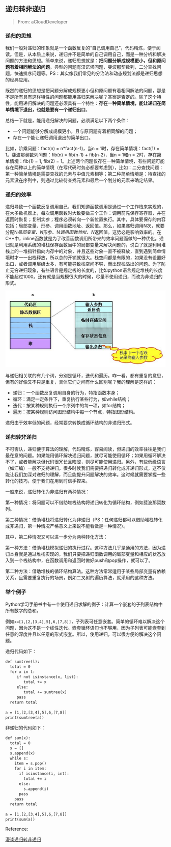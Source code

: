 ## 递归转非递归

> From: aCloudDeveloper

### 递归的思想

我们一般对递归的印象就是一个函数反复的“自己调用自己”，代码精炼，便于阅读。但是，从本质上来说，递归并不是简单的自己调用自己，而是一种分析和解决问题的方法和思想。简单来说，递归思想就是：**把问题分解成规模更小，但和原问题有着相同解法的问题**。典型的问题有汉诺塔问题，斐波那契数列，二分查找问题，快速排序问题等。PS：其实像我们常见的分治法和动态规划法都是递归思想的经典应用。

既然的递归的思想是把问题分解成规模更小但和原问题有着相同解法的问题，那是不是所有具有这样特性的问题都能用递归来解决呢？答案是否定的。除了这个特性，能用递归解决的问题还必须具有一个特性：**存在一种简单情境，能让递归在简单情境下退出，也就是要有一个递归出口**。

总结一下就是，能用递归解决的问题，必须满足以下两个条件：

- 一个问题能够分解成规模更小，且与原问题有着相同解的问题；
- 存在一个能让递归调用退出的简单出口。

比如，阶乘问题：fact(n) = n*fact(n-1)，当n = 1时，存在简单情境：fact(1) = 1。斐波那契数列问题：fib(n) = fib(n-1) + fib(n-2)，当n = 1和n = 2时，存在简单情境：fib(1) = 1, fib(2) = 1。上述两个问题仅存在一种简单情境，有些问题可能存在两种以上的简单情境（在写代码时务必都要考虑到），比如：二分查找问题：第一种简单情境是需要查找的元素与中值元素相等；第二种简单情境是：待查找的元素没在序列中，则通过比较待查找元素和最后一个划分的元素来确定结果。

### 递归的效率

递归导致一个函数反复调用自己，我们知道函数调用是通过一个工作栈来实现的，在大多数机器上，每次调用函数时大致要做三个工作：调用前先保存寄存器，并在返回时恢复；复制实参；程序必须转向一个新位置执行。其中，具体要保存的内容包括：局部变量、形参、调用函数地址、返回值。那么，如果递归调用N次，就要分配N*局部变量、N*形参、N*调用函数地址、N*返回值。这势必是影响效率的。在C++中，inline函数就是为了改善函数调用所带来的效率问题而做的一种优化。递归就是利用系统的堆栈保存函数当中的局部变量来解决问题的，说白了就是利用堆栈上的一堆指针指向内存中的对象，并且这些对象一直不被释放，直到遇到简单情境时才一一出栈释放，所以总的开销就很大。栈空间都是有限的，如果没有设置好出口，或者调用层级太多，有可能导致栈空间不够，而出现栈溢出的问题。为了防止无穷递归现象，有些语言是规定栈的长度的，比如python语言规定堆栈的长度不能超过1000。还有就是当规模很大的时候，尽量不使用递归，而改为非递归的形式。

<img src="imgs/stack.jpg" />

与递归相关联的有几个词，分别是循环，迭代和遍历。咋一看，都有重复的意思，但有的好像又不只是重复，具体它们之间有什么区别呢？我的理解是这样的：

- 递归：一个函数反复调用自身的行为，特指函数本身；
- 循环：满足一定条件下，重复执行某些行为，如while结构；
- 迭代：按某种规则执行一个序列中的每一项，如for结构；
- 遍历：按某种规则访问图形结构中每一个节点，特指图形结构。

递归由于效率低的问题，经常要求转换成循环结构的非递归形式。



### 递归转非递归

不可否认，递归便于算法的理解，代码精炼，容易阅读，但递归的效率往往是我们最在意的问题。如果能用循环解决递归问题，就尽可能使用循环；如果用循环解决不了，或者能解决但代码很冗长且晦涩，则尽可能使用递归。另外，有些低级语言（如汇编）一般不支持递归。很多时候我们需要把递归转化成非递归形式，这不仅能让我们加深对递归的理解，而且能提升问题解决的效率。这时候就需要掌握一些转化的技巧，便于我们在用到时信手捏来。

一般来说，递归转化为非递归有两种情况：

第一种情况：将问题可以不借助堆栈结构将递归转化为循环结构，例如斐波那契数列。

第二种情况：借助堆栈将递归转化为非递归（PS：任何递归都可以借助堆栈转化成非递归，第一种情况严格意义上来说不能看做是一种情况）。

其中，第二种情况又可以进一步分为两种转化方法：

第一种方法：借助堆栈模拟递归的执行过程。这种方法几乎是通用的方法，因为递归本身就是通过堆栈实现的，我们只要把递归函数调用的局部变量和相应的状态放入到一个栈结构中，在函数调用和返回时做好push和pop操作，就可以了。

第二种方法：借助堆栈的循环结构算法。这种方法常常适用于某些局部变量有依赖关系，且需要重复执行的场景，例如二叉树的遍历算法，就采用的这种方法。

### 举个例子

Python学习手册书中有一个使用递归求解的例子：计算一个嵌套的子列表结构中所有数字的总和。

例如`x=[1,[2,[3,4],5],6,[7,8]]`，子列表可任意嵌套。简单的循环难以解决这个问题，因为这不是一个线性迭代。嵌套循环语句也不够用，因为子列表可能嵌套到任意的深度并且以任意的形式嵌套。所以，使用递归，可以很方便的解决这个问题。

递归代码如下：

```
def sumtree(l):
  total = 0
  for x in l:
     if not isinstance(x, list):
        total += x
     else:
        total += sumtree(x)
     pass
  return total

a = [1,[2,[3,4],5],6,[7,8]]
print(sumtree(a))
```

非递归的代码如下：

```
def sum(x):
  total = 0
  s = []
  s.append(x)
  while s:
    item = s.pop()
    for i in item:
      if isinstance(i, int):
        total += i
      else:
        s.append(i)
      pass
    pass
  return total

a = [1,[2,[3,4],5],6,[7,8]]
print(sum(a))
```

Reference: 

[漫谈递归转非递归](https://www.cnblogs.com/bakari/p/5349383.html)